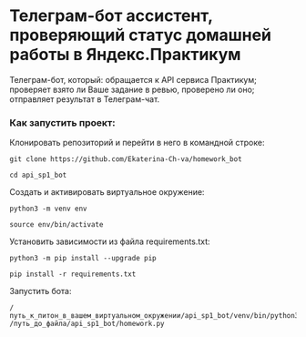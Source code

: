 # Телеграм-бот ассистент, проверяющий статус домашней работы в Яндекс.Практикум

Телеграм-бот, который:
обращается к API сервиса Практикум;
проверяет взято ли Ваше задание в ревью, проверено ли оно;
отправляет результат в Телеграм-чат.

### Как запустить проект:

Клонировать репозиторий и перейти в него в командной строке:

```
git clone https://github.com/Ekaterina-Ch-va/homework_bot
```

```
cd api_sp1_bot
```

Cоздать и активировать виртуальное окружение:

```
python3 -m venv env
```

```
source env/bin/activate
```

Установить зависимости из файла requirements.txt:

```
python3 -m pip install --upgrade pip
```

```
pip install -r requirements.txt
```


Запустить бота:

```
/путь_к_питон_в_вашем_виртуальном_окружении/api_sp1_bot/venv/bin/python3 /путь_до_файла/api_sp1_bot/homework.py
```
